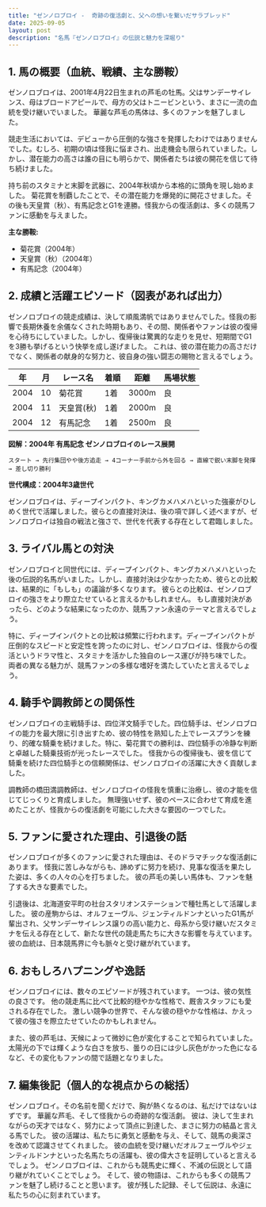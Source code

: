 ```yaml
---
title: "ゼンノロブロイ -  奇跡の復活劇と、父への想いを繋いだサラブレッド"
date: 2025-09-05
layout: post
description: "名馬『ゼンノロブロイ』の伝説と魅力を深堀り"
---
```


## 1. 馬の概要（血統、戦績、主な勝鞍）

ゼンノロブロイは、2001年4月22日生まれの芦毛の牡馬。父はサンデーサイレンス、母はブロードアピールで、母方の父はトニービンという、まさに一流の血統を受け継いでいました。  華麗な芦毛の馬体は、多くのファンを魅了しました。

競走生活においては、デビューから圧倒的な強さを発揮したわけではありませんでした。むしろ、初期の頃は怪我に悩まされ、出走機会も限られていました。しかし、潜在能力の高さは誰の目にも明らかで、関係者たちは彼の開花を信じて待ち続けました。

持ち前のスタミナと末脚を武器に、2004年秋頃から本格的に頭角を現し始めました。  菊花賞を制覇したことで、その潜在能力を爆発的に開花させました。その後も天皇賞（秋）、有馬記念とG1を連勝。怪我からの復活劇は、多くの競馬ファンに感動を与えました。

**主な勝鞍:**

* 菊花賞（2004年）
* 天皇賞（秋）（2004年）
* 有馬記念（2004年）


## 2. 成績と活躍エピソード（図表があれば出力）

ゼンノロブロイの競走成績は、決して順風満帆ではありませんでした。怪我の影響で長期休養を余儀なくされた時期もあり、その間、関係者やファンは彼の復帰を心待ちにしていました。しかし、復帰後は驚異的な走りを見せ、短期間でG1を3勝も挙げるという快挙を成し遂げました。  これは、彼の潜在能力の高さだけでなく、関係者の献身的な努力と、彼自身の強い闘志の賜物と言えるでしょう。

| 年 | 月 | レース名 | 着順 | 距離 | 馬場状態 |
|---|---|---|---|---|---|
| 2004 | 10 | 菊花賞 | 1着 | 3000m | 良 |
| 2004 | 11 | 天皇賞(秋) | 1着 | 2000m | 良 |
| 2004 | 12 | 有馬記念 | 1着 | 2500m | 良 |


**図解：2004年 有馬記念 ゼンノロブロイのレース展開**

```
スタート → 先行集団やや後方追走 → 4コーナー手前から外を回る → 直線で鋭い末脚を発揮 → 差し切り勝利
```

**世代構成：2004年3歳世代**

ゼンノロブロイは、ディープインパクト、キングカメハメハといった強豪がひしめく世代で活躍しました。彼らとの直接対決は、後の項で詳しく述べますが、ゼンノロブロイは独自の戦法と強さで、世代を代表する存在として君臨しました。


## 3. ライバル馬との対決

ゼンノロブロイと同世代には、ディープインパクト、キングカメハメハといった後の伝説的名馬がいました。しかし、直接対決は少なかったため、彼らとの比較は、結果的に「もしも」の議論が多くなります。  彼らとの比較は、ゼンノロブロイの強さをより際立たせていると言えるかもしれません。  もし直接対決があったら、どのような結果になったのか、競馬ファン永遠のテーマと言えるでしょう。

特に、ディープインパクトとの比較は頻繁に行われます。ディープインパクトが圧倒的なスピードと安定性を誇ったのに対し、ゼンノロブロイは、怪我からの復活というドラマ性と、スタミナを活かした独自のレース運びが持ち味でした。  両者の異なる魅力が、競馬ファンの多様な嗜好を満たしていたと言えるでしょう。


## 4. 騎手や調教師との関係性

ゼンノロブロイの主戦騎手は、四位洋文騎手でした。四位騎手は、ゼンノロブロイの能力を最大限に引き出すため、彼の特性を熟知した上でレースプランを練り、的確な騎乗を続けました。特に、菊花賞での勝利は、四位騎手の冷静な判断と卓越した騎乗技術が光ったレースでした。  怪我からの復帰後も、彼を信じて騎乗を続けた四位騎手との信頼関係は、ゼンノロブロイの活躍に大きく貢献しました。

調教師の橋田満調教師は、ゼンノロブロイの怪我を慎重に治療し、彼の才能を信じてじっくりと育成しました。  無理強いせず、彼のペースに合わせて育成を進めたことが、怪我からの復活劇を可能にした大きな要因の一つでした。


## 5. ファンに愛された理由、引退後の話

ゼンノロブロイが多くのファンに愛された理由は、そのドラマチックな復活劇にあります。  怪我に苦しみながらも、諦めずに努力を続け、見事な復活を果たした姿は、多くの人々の心を打ちました。  彼の芦毛の美しい馬体も、ファンを魅了する大きな要素でした。

引退後は、北海道安平町の社台スタリオンステーションで種牡馬として活躍しました。  彼の産駒からは、オルフェーヴル、ジェンティルドンナといったG1馬が輩出され、父サンデーサイレンス譲りの高い能力と、母系から受け継いだスタミナを伝える存在として、新たな世代の競走馬たちに大きな影響を与えています。  彼の血統は、日本競馬界に今も脈々と受け継がれています。


## 6. おもしろハプニングや逸話

ゼンノロブロイには、数々のエピソードが残されています。  一つは、彼の気性の良さです。  他の競走馬に比べて比較的穏やかな性格で、厩舎スタッフにも愛される存在でした。  激しい競争の世界で、そんな彼の穏やかな性格は、かえって彼の強さを際立たせていたのかもしれません。

また、彼の芦毛は、天候によって微妙に色が変化することで知られていました。  太陽光の下では輝くような白さを放ち、曇りの日には少し灰色がかった色になるなど、その変化もファンの間で話題となりました。


## 7. 編集後記（個人的な視点からの総括）

ゼンノロブロイ。その名前を聞くだけで、胸が熱くなるのは、私だけではないはずです。  華麗な芦毛、そして怪我からの奇跡的な復活劇。  彼は、決して生まれながらの天才ではなく、努力によって頂点に到達した、まさに努力の結晶と言える馬でした。  彼の活躍は、私たちに勇気と感動を与え、そして、競馬の奥深さを改めて認識させてくれました。  彼の血統を受け継いだオルフェーヴルやジェンティルドンナといった名馬たちの活躍も、彼の偉大さを証明していると言えるでしょう。  ゼンノロブロイは、これからも競馬史に輝く、不滅の伝説として語り継がれていくことでしょう。  そして、彼の物語は、これからも多くの競馬ファンを魅了し続けることと思います。  彼が残した記録、そして伝説は、永遠に私たちの心に刻まれています。
